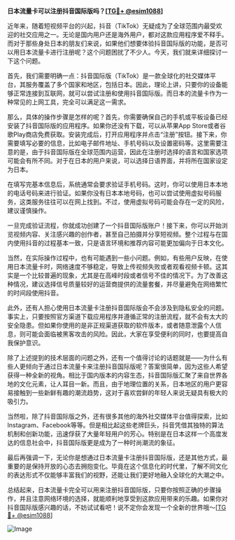 **日本流量卡可以注册抖音国际版吗？[[TG💪+ @esim1088](https://t.me/s/esim1088)]**

近年来，随着短视频平台的兴起，抖音（TikTok）无疑成为了全球范围内最受欢迎的社交应用之一。无论是国内用户还是海外用户，都对这款应用程序爱不释手。而对于那些身处日本的朋友们来说，如果他们想要体验抖音国际版的功能，是否可以用日本流量卡进行注册呢？这个问题困扰了不少人。今天，我们就来详细探讨一下这个问题。

首先，我们需要明确一点：抖音国际版（TikTok）是一款全球化的社交媒体平台，其服务覆盖了多个国家和地区，包括日本。因此，理论上讲，只要你的设备能够正常连接到互联网，就可以尝试注册和使用抖音国际版。而日本的流量卡作为一种常见的上网工具，完全可以满足这一需求。

那么，具体的操作步骤是怎样的呢？首先，你需要确保自己的手机或平板设备已经安装了抖音国际版的应用程序。如果你还没有下载，可以从苹果App Store或者谷歌Play商店免费获取。安装完成后，打开应用程序并点击“注册”按钮。接下来，你需要填写必要的信息，比如电子邮件地址、手机号码以及设置密码等。这里需要注意的是，由于抖音国际版在全球范围内运营，因此在注册时选择的语言和国家选项可能会有所不同。对于在日本的用户来说，可以选择日语界面，并将所在国家设定为日本。

在填写完基本信息后，系统通常会要求验证手机号码。这时，你可以使用日本本地的电话号码来进行验证。如果你没有日本本地号码，也可以尝试使用虚拟号码服务，这类服务往往可以在网上找到。不过，使用虚拟号码可能会存在一定的风险，建议谨慎操作。

一旦完成验证流程，你就成功创建了一个抖音国际版账户！接下来，你可以开始浏览视频内容、关注感兴趣的创作者，甚至自己拍摄并分享短视频。整个过程与在国内使用抖音的过程基本一致，只是语言环境和推荐内容可能更加偏向于日本文化。

当然，在实际操作过程中，也有可能遇到一些小问题。例如，有些用户反映，在使用日本流量卡时，网络速度不够稳定，导致上传视频失败或者观看视频卡顿。这其实是一个比较普遍的现象，尤其是在高峰时段或者信号不佳的情况下。为了改善这种情况，建议选择信号质量较好的运营商提供的流量套餐，并尽量避免在网络繁忙的时间段使用抖音。

此外，还有人担心使用日本流量卡注册抖音国际版会不会涉及到隐私安全的问题。事实上，只要按照官方渠道下载应用程序并遵循正常的注册流程，就不会有太大的安全隐患。但如果你使用的是非正规渠道获取的软件版本，或者随意泄露个人信息，则可能会面临被黑客攻击的风险。因此，大家在享受便利的同时，也要提高自我保护意识。

除了上述提到的技术层面的问题之外，还有一个值得讨论的话题就是——为什么有些人更倾向于通过日本流量卡来注册抖音国际版呢？答案很简单，因为这些人希望获得一种全新的视角。相比于国内版本的内容生态，抖音国际版汇聚了来自世界各地的文化元素，让人耳目一新。而且，由于地理位置的关系，日本地区的用户更容易接触到一些新鲜有趣的潮流趋势，这对于喜欢尝鲜的年轻人来说无疑具有极大的吸引力。

当然啦，除了抖音国际版之外，还有很多其他的海外社交媒体平台值得探索，比如Instagram、Facebook等等。但是相比起这些老牌巨头，抖音凭借其独特的算法机制和创新功能，迅速俘获了大量年轻用户的芳心。特别是在日本这样一个高度发达的信息社会中，抖音国际版更是成为了一种时尚潮流的象征。

最后再强调一下，无论你是想通过日本流量卡注册抖音国际版，还是其他方式，最重要的是保持开放的心态去拥抱变化。毕竟在这个信息化的时代里，了解不同文化的表达形式不仅能够丰富我们的视野，还能让我们更好地融入全球化的大潮之中。

总结起来，日本流量卡完全可以用来注册抖音国际版，只要你按照正确的步骤操作，并且注意网络环境的选择，就能顺利地享受到这款应用带来的乐趣。如果你对抖音国际版感兴趣的话，不妨试试看吧！说不定你会发现一个全新的世界哦～[[TG💪+ @esim1088](https://t.me/s/esim1088)]

![Image](https://i.postimg.cc/4NQfJmqS/Snipaste-2025-05-13-00-14-12.png)